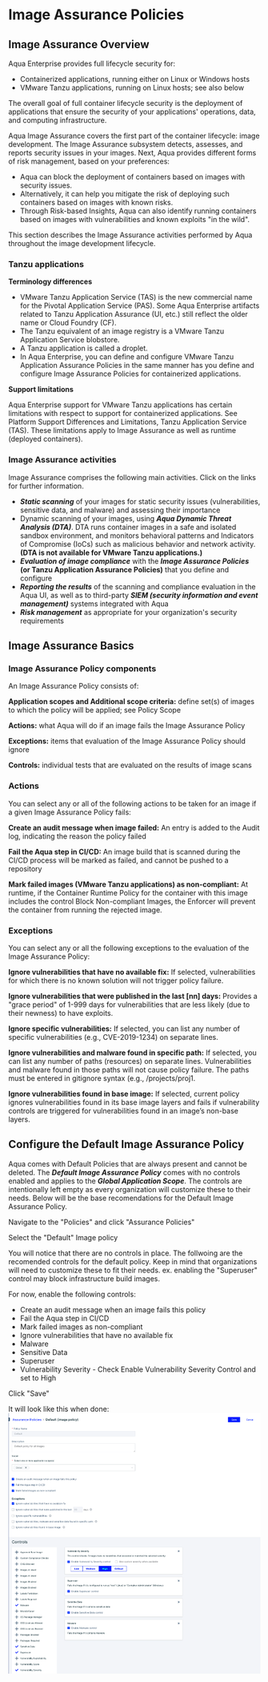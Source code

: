 # Image Assurance Policies

## Image Assurance Overview

Aqua Enterprise provides full lifecycle security for:

* Containerized applications, running either on Linux or Windows hosts
* VMware Tanzu applications, running on Linux hosts; see also below

The overall goal of full container lifecycle security is the deployment of applications that ensure the security of your applications' operations, data, and computing infrastructure.

Aqua Image Assurance covers the first part of the container lifecycle: image development. The Image Assurance subsystem detects, assesses, and reports security issues in your images. Next, Aqua provides different forms of risk management, based on your preferences:

* Aqua can block the deployment of containers based on images with security issues.
* Alternatively, it can help you mitigate the risk of deploying such containers based on images with known risks.
* Through Risk-based Insights, Aqua can also identify running containers based on images with vulnerabilities and known exploits "in the wild".

This section describes the Image Assurance activities performed by Aqua throughout the image development lifecycle.

### **Tanzu applications**

**Terminology differences**

* VMware Tanzu Application Service (TAS) is the new commercial name for the Pivotal Application Service (PAS). Some Aqua Enterprise artifacts related to Tanzu Application Assurance (UI, etc.) still reflect the older name or Cloud Foundry (CF).
* The Tanzu equivalent of an image registry is a VMware Tanzu Application Service blobstore.
* A Tanzu application is called a droplet.
* In Aqua Enterprise, you can define and configure VMware Tanzu Application Assurance Policies in the same manner has you define and configure Image Assurance Policies for containerized applications.

**Support limitations**

Aqua Enterprise support for VMware Tanzu applications has certain limitations with respect to support for containerized applications. See Platform Support Differences and Limitations, Tanzu Application Service (TAS). These limitations apply to Image Assurance as well as runtime (deployed containers).

### **Image Assurance activities**

Image Assurance comprises the following main activities. Click on the links for further information.

* ***Static scanning*** of your images for static security issues (vulnerabilities, sensitive data, and malware) and assessing their importance
* Dynamic scanning of your images, using ***Aqua Dynamic Threat Analysis (DTA)***. DTA runs container images in a safe and isolated sandbox environment, and monitors behavioral patterns and Indicators of Compromise (IoCs) such as malicious behavior and network activity. **(DTA is not available for VMware Tanzu applications.)**
* ***Evaluation of image compliance*** with the ***Image Assurance Policies*** **(or Tanzu Application Assurance Policies)** that you define and configure
* ***Reporting the results*** of the scanning and compliance evaluation in the Aqua UI, as well as to third-party ***SIEM (security information and event management)*** systems integrated with Aqua
* ***Risk management*** as appropriate for your organization's security requirements


## Image Assurance Basics

### **Image Assurance Policy components**

An Image Assurance Policy consists of:

**Application scopes and Additional scope criteria:** define set(s) of images to which the policy will be applied; see Policy Scope

**Actions:** what Aqua will do if an image fails the Image Assurance Policy

**Exceptions:** items that evaluation of the Image Assurance Policy should ignore

**Controls:** individual tests that are evaluated on the results of image scans

### **Actions**
You can select any or all of the following actions to be taken for an image if a given Image Assurance Policy fails:

**Create an audit message when image failed:** An entry is added to the Audit log, indicating the reason the policy failed

**Fail the Aqua step in CI/CD:** An image build that is scanned during the CI/CD process will be marked as failed, and cannot be pushed to a repository

**Mark failed images (VMware Tanzu applications) as non-compliant:** At runtime, if the Container Runtime Policy for the container with this image includes the control Block Non-compliant Images, the Enforcer will prevent the container from running the rejected image.

### **Exceptions**
You can select any or all the following exceptions to the evaluation of the Image Assurance Policy:

**Ignore vulnerabilities that have no available fix:** If selected, vulnerabilities for which there is no known solution will not trigger policy failure.

**Ignore vulnerabilities that were published in the last [nn] days:** Provides a "grace period" of 1-999 days for vulnerabilities that are less likely (due to their newness) to have exploits.

**Ignore specific vulnerabilities:** If selected, you can list any number of specific vulnerabilities (e.g., CVE-2019-1234) on separate lines.

**Ignore vulnerabilities and malware found in specific path:** If selected, you can list any number of paths (resources) on separate lines. Vulnerabilities and malware found in those paths will not cause policy failure. The paths must be entered in gitignore syntax (e.g., /projects/proj1.

**Ignore vulnerabilities found in base image:** If selected, current policy ignores vulnerabilities found in its base image layers and fails if vulnerability controls are triggered for vulnerabilities found in an image’s non-base layers.

## Configure the Default Image Assurance Policy

Aqua comes with Default Policies that are always present and cannot be deleted.  The ***Default Image Assurance Policy*** comes with no controls enabled and applies to the ***Global Application Scope***.  The controls are intentionally left empty as every organization will customize these to their needs. Below will be the base recomendations for the Default Image Assurance Policy.

Navigate to the "Policies" and click "Assurance Policies"<br>

Select the "Default" Image policy<br>

You will notice that there are no controls in place. The follwoing are the recomended controls for the default policy. Keep in mind that organizations will need to customize these to fit their needs.  ex. enabling the "Superuser" control may block infrastructure build images.

For now, enable the following controls:

* Create an audit message when an image fails this policy
* Fail the Aqua step in CI/CD
* Mark failed images as non-compliant
* Ignore vulnerabilities that have no available fix
* Malware
* Sensitive Data
* Superuser
* Vulnerability Severity - Check Enable Vulnerability Severity Control and set to High

Click "Save"

It will look like this when done:
![](../shiftleft/images/iapolicy.png)




